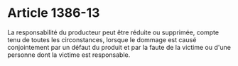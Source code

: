 # Article 1386-13

La responsabilité du producteur peut être réduite ou supprimée, compte tenu de toutes les circonstances, lorsque le dommage est causé conjointement par un défaut du produit et par la faute de la victime ou d'une personne dont la victime est responsable.
